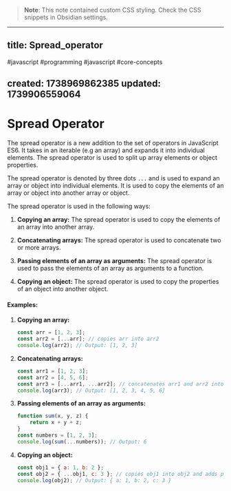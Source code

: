 
> **Note**: This note contained custom CSS styling. Check the CSS snippets in Obsidian settings.

---
title: Spread_operator
---

#javascript #programming #javascript #core-concepts

created: 1738969862385
updated: 1739906559064
---


<!--#region styles-->

<!--#endregion-->

# Spread Operator

The spread operator is a new addition to the set of operators in JavaScript ES6. It takes in an iterable (e.g an array) and expands it into individual elements. The spread operator is used to split up array elements or object properties.

The spread operator is denoted by three dots `...` and is used to expand an array or object into individual elements. It is used to copy the elements of an array or object into another array or object.

The spread operator is used in the following ways:

1. <b>Copying an array:</b> The spread operator is used to copy the elements of an array into another array.

2. <b>Concatenating arrays:</b> The spread operator is used to concatenate two or more arrays.

3. <b>Passing elements of an array as arguments:</b> The spread operator is used to pass the elements of an array as arguments to a function.
4. <b>Copying an object:</b> The spread operator is used to copy the properties of an object into another object.

#### Examples:

1.  <b>Copying an array:</b>

    ```javascript
    const arr = [1, 2, 3];
    const arr2 = [...arr]; // copies arr into arr2
    console.log(arr2); // Output: [1, 2, 3]
    ```

2.  <b>Concatenating arrays:</b>

    ```javascript
    const arr1 = [1, 2, 3];
    const arr2 = [4, 5, 6];
    const arr3 = [...arr1, ...arr2]; // concatenates arr1 and arr2 into arr3
    console.log(arr3); // Output: [1, 2, 3, 4, 5, 6]
    ```

3.  <b>Passing elements of an array as arguments:</b>

    ```javascript
    function sum(x, y, z) {
        return x + y + z;
    }
    const numbers = [1, 2, 3];
    console.log(sum(...numbers)); // Output: 6
    ```

4.  <b>Copying an object:</b>

    ```javascript
    const obj1 = { a: 1, b: 2 };
    const obj2 = { ...obj1, c: 3 }; // copies obj1 into obj2 and adds property c
    console.log(obj2); // Output: { a: 1, b: 2, c: 3 }
    ```